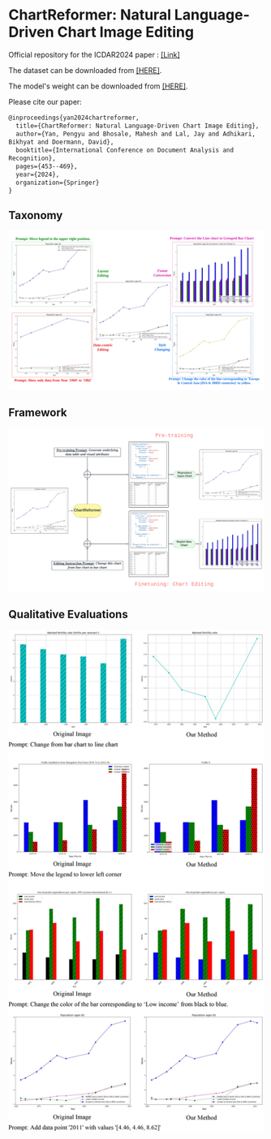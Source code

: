ChartReformer: Natural Language-Driven Chart Image Editing
===

Official repository for the ICDAR2024 paper : [<u>[Link]</u>](https://link.springer.com/chapter/10.1007/978-3-031-70533-5_26)

The dataset can be downloaded from [<u>[HERE]</u>](https://drive.google.com/file/d/1Q5TfuwkrcQrK7V3usQ3w3oaVSEYvJIBq/view?usp=sharing).

The model's weight can be downloaded from [<u>[HERE]</u>](https://drive.google.com/file/d/1gu8gy_K2BvHd3OYi7aXYeVgBHUF7CYNc/view?usp=sharing).

Please cite our paper:

```
@inproceedings{yan2024chartreformer,
  title={ChartReformer: Natural Language-Driven Chart Image Editing},
  author={Yan, Pengyu and Bhosale, Mahesh and Lal, Jay and Adhikari, Bikhyat and Doermann, David},
  booktitle={International Conference on Document Analysis and Recognition},
  pages={453--469},
  year={2024},
  organization={Springer}
}
```



## Taxonomy

![Taxonomy](images/chart_reformer_samples.png?raw=true)

## Framework

![Framework](images/chart_reformer_method_diagram.png?raw=true)

## Qualitative Evaluations

![Qualitative Evaluations](images/qualitatively_eval_self.jpg?raw=true)


